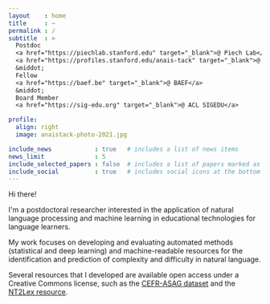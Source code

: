 ```yaml
---
layout    : home
title     : ~
permalink : /
subtitle  : >
  Postdoc 
  <a href="https://piechlab.stanford.edu" target="_blank">@ Piech Lab</a>
  <a href="https://profiles.stanford.edu/anais-tack" target="_blank">@ Stanford</a>
  &middot; 
  Fellow
  <a href="https://baef.be" target="_blank">@ BAEF</a>
  &middot; 
  Board Member
  <a href="https://sig-edu.org" target="_blank">@ ACL SIGEDU</a>

profile:
  align: right
  image: anaistack-photo-2021.jpg

include_news            : true   # includes a list of news items
news_limit              : 5
include_selected_papers : false  # includes a list of papers marked as "selected={true}"
include_social          : true   # includes social icons at the bottom of the page
---
```


Hi there!

I'm a postdoctoral researcher interested in the application of natural language processing and machine learning in educational technologies for language learners.

My work focuses on developing and evaluating automated methods (statistical and deep learning) and machine-readable resources for the identification and prediction of complexity and difficulty in natural language.

Several resources that I developed are available open access under a Creative Commons license, such as the [CEFR-ASAG dataset](https://github.com/anaistack/cefr-asag-corpus) and the [NT2Lex resource](https://github.com/anaistack/NT2Lex).